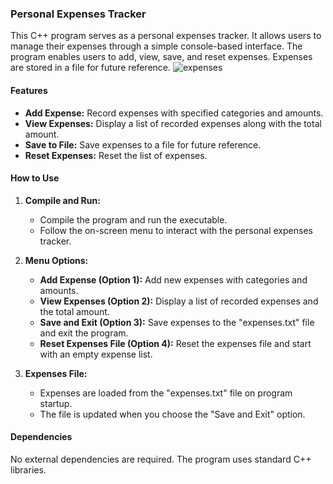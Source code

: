 ### Personal Expenses Tracker

This C++ program serves as a personal expenses tracker. It allows users to manage their expenses through a simple console-based interface. The program enables users to add, view, save, and reset expenses. Expenses are stored in a file for future reference.
![expenses](https://github.com/7awad/Expenses-Tracker/assets/123418692/c0998f21-7d1d-4531-ae58-5cc724cc7574)

#### Features

- **Add Expense:** Record expenses with specified categories and amounts.
- **View Expenses:** Display a list of recorded expenses along with the total amount.
- **Save to File:** Save expenses to a file for future reference.
- **Reset Expenses:** Reset the list of expenses.

#### How to Use

1. **Compile and Run:**
   - Compile the program and run the executable.
   - Follow the on-screen menu to interact with the personal expenses tracker.

2. **Menu Options:**
   - **Add Expense (Option 1):** Add new expenses with categories and amounts.
   - **View Expenses (Option 2):** Display a list of recorded expenses and the total amount.
   - **Save and Exit (Option 3):** Save expenses to the "expenses.txt" file and exit the program.
   - **Reset Expenses File (Option 4):** Reset the expenses file and start with an empty expense list.

3. **Expenses File:**
   - Expenses are loaded from the "expenses.txt" file on program startup.
   - The file is updated when you choose the "Save and Exit" option.

#### Dependencies

No external dependencies are required. The program uses standard C++ libraries.
